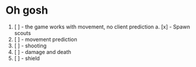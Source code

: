 # Oh gosh

1. [ ] - the game works with movement, no client prediction
    a. [x] - Spawn scouts
2. [ ] - movement prediction
3. [ ] - shooting
4. [ ] - damage and death
5. [ ] - shield
